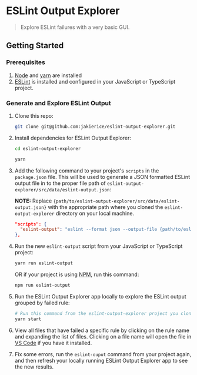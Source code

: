 # ESLint Output Explorer

> Explore ESLint failures with a very basic GUI.

## Getting Started

### Prerequisites

1. [Node](https://nodejs.org/en/) and [yarn](https://yarnpkg.com/) are
   installed
2. [ESLint](https://eslint.org/) is installed and configured in your JavaScript
   or TypeScript project.

### Generate and Explore ESLint Output

1. Clone this repo:
    ```bash
    git clone git@github.com:jakierice/eslint-output-explorer.git
    ```
2. Install dependencies for ESLint Output Explorer:
    ```bash
    cd eslint-output-explorer

    yarn
    ```
2. Add the following command to your project's `scripts` in the `package.json`
   file. This will be used to generate a JSON formatted ESLint output file in to the proper file path of
   `eslint-output-explorer/src/data/eslint-output.json`:

   **NOTE:** Replace `{path/to/eslint-output-explorer/src/data/eslint-output.json}`
   with the appropriate path where you cloned the `eslint-output-explorer` directory on your local
   machine.

    ```json
    "scripts": {
      "eslint-output": "eslint --format json --output-file {path/to/eslint-output-explorer/src/data/eslint-output.json}",
    },
    ```
3. Run the new `eslint-output` script from your JavaScript or TypeScript
   project:
   ```bash
   yarn run eslint-output
   ```
   OR if your project is using [NPM](https://www.npmjs.com/), run this command:
   ```bash
   npm run eslint-output
   ```
4. Run the ESLint Output Explorer app locally to explore the ESLint output
   grouped by failed rule:
   ```bash
   # Run this command from the eslint-output-explorer project you cloned to your machine.
   yarn start
   ```
5. View all files that have failed a specific rule by clicking on the rule name
   and expanding the list of files. Clicking on a file name will open the file
   in [VS Code](https://code.visualstudio.com/) if you have it installed.
6. Fix some errors, run the `eslint-ouput` command from your project again, and
   then refresh your locally running ESLint Output Explorer app to see the new
   results.
